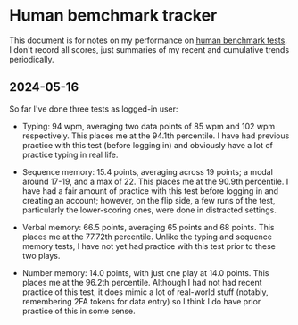 # Human bemchmark tracker

This document is for notes on my performance on [human benchmark
tests](https://humanbenchmark.com/). I don't record all scores, just
summaries of my recent and cumulative trends periodically.

## 2024-05-16

So far I've done three tests as logged-in user:

* Typing: 94 wpm, averaging two data points of 85 wpm and 102 wpm
  respectively. This places me at the 94.1th percentile. I have had
  previous practice with this test (before logging in) and obviously
  have a lot of practice typing in real life.

* Sequence memory: 15.4 points, averaging across 19 points; a modal
  around 17-19, and a max of 22. This places me at the 90.9th
  percentile. I have had a fair amount of practice with this test
  before logging in and creating an account; however, on the flip
  side, a few runs of the test, particularly the lower-scoring ones,
  were done in distracted settings.

* Verbal memory: 66.5 points, averaging 65 points and 68 points. This
  places me at the 77.72th percentile. Unlike the typing and sequence
  memory tests, I have not yet had practice with this test prior to
  these two plays.

* Number memory: 14.0 points, with just one play at 14.0 points. This
  places me at the 96.2th percentile. Although I had not had recent
  practice of this test, it does mimic a lot of real-world stuff
  (notably, remembering 2FA tokens for data entry) so I think I do
  have prior practice of this in some sense.
